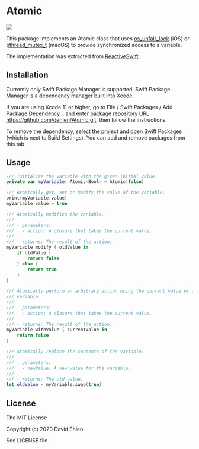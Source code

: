 # Atomic
<img src="https://img.shields.io/badge/supports-Swift%20Package%20Manager-green.svg">

This package implements an Atomic class that uses [os_unfair_lock](https://developer.apple.com/documentation/os/1646466-os_unfair_lock_lock) (iOS) or [pthread_mutex_t](https://pubs.opengroup.org/onlinepubs/007908799/xsh/pthread_mutex_lock.html) (macOS) to provide synchronized access to a variable.

The implementation was extracted from [ReactiveSwift](https://github.com/ReactiveCocoa/ReactiveSwift/blob/master/Sources/Atomic.swift).


## Installation

Currently only Swift Package Manager is supported. 
Swift Package Manager is a dependency manager built into Xcode.

If you are using Xcode 11 or higher, go to File / Swift Packages / Add Package Dependency... and enter package repository URL https://github.com/dehlen/Atomic.git, then follow the instructions.

To remove the dependency, select the project and open Swift Packages (which is next to Build Settings). You can add and remove packages from this tab.

## Usage
```swift
/// Initialize the variable with the given initial value.
private var myVariable: Atomic<Bool> = Atomic(false)

/// Atomically get, set or modify the value of the variable.
print(myVariable.value)
myVariable.value = true

/// Atomically modifies the variable.
///
/// - parameters:
///   - action: A closure that takes the current value.
///
/// - returns: The result of the action.
myVariable.modify { oldValue in 
    if oldValue {
        return false
    } else {
        return true
    }
}

/// Atomically perform an arbitrary action using the current value of the
/// variable.
///
/// - parameters:
///   - action: A closure that takes the current value.
///
/// - returns: The result of the action.
myVariable.withValue { currentValue in
    return false
}

/// Atomically replace the contents of the variable.
///
/// - parameters:
///   - newValue: A new value for the variable.
///
/// - returns: The old value.
let oldValue = myVariable.swap(true)
```

## License
The MIT License

Copyright (c) 2020 David Ehlen

See LICENSE file

